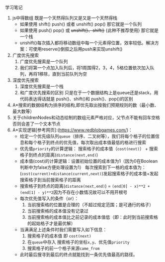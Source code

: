 学习笔记
1. js中得数组 既是一个天然得队列又是又是一个天然得栈
    + 如果使用 shift() push() 或者 unshift() pop() 那它就是一个队列
    + 如果使用 push() pop() 或 ~~unshift()、shift()~~ {此种不推荐使用} 那它就是一个栈 
    + unshift()每次插入都将移动数组中每一个元素得位置，效率较低。解决方案：可使用reserve()倒叙之后用push来实现unshift()
2. 广度优先搜索
    1. 广度优先搜索是一个队列
    2. 我们将第一个点加入队列后，将1周围得2，3，4，5格位置依次加入队列，再将1移除，直到当前队列为空
3. 深度优先搜索
    1. 深度优先搜索是一个栈
    2. 和广度优先搜索的区别 只是在于一个数据结构上是queue还是stack，用代码表达得话就是 push()、shift()和 push()、pop()的区别
4. A*搜索的数据结构为排序的结构,即优先取出按我们预期规则的数（最小数、最大数等）
5. 关于childrenNodes和动态绘制的数组元素严格对应，父节点不能有回车空格否则会差了一个文本节点
6. A*实现逻辑[参考网页]:(https://www.redblobgames.com/)：
    + 给定一个优先级队列`queue`（排序、二叉树等），我们将每个格子的位置信息和每个格子到终点的优先值，每次取出成本值最低的格进行搜索
    + 优先值`priority`的计算逻辑： 搜索格子的成本值（`cost(next)`） + 搜索格子到终点的距离(`distance(next,end)`)
    + 成本值(cost)的计算逻辑：设置初始位置的成本值为1（因为0在Boolean判断中为false方便处理设置为1） 每次搜索到下一格的成本值为：(`cost(current)+distance(current,next)`)发起搜索格子的成本值+发起搜索格子到当前搜索格子的距离
    + 搜索格子到终点的距离(`distance(next,end)`) = `(end[0] - x)**2 + (end[1] - y)**2`因为不存在小数情况故可以不用开根号
    + 每次优先值写入的条件（or）：
        1. 当前搜索格的位置是合理的（不超过规定范围；是可通行的格子）
        2. 当前搜索格的成本值没有记录过
        3. 当前搜索格的成本值比之前记录的成本值低（即：此时到当前搜索格的起始格子才是最优解）
    + 当满满足上述条件时我们需要写入如下信息：
        1. 搜索格子的成本值 即 `cost(next)`
        2. 在`queue`中存入 搜索格子的坐标`x,y`、优先值`priority`
        3. 搜索格子的前一个格子来源`came_from`
    + 此时最后搜寻到最后的终点就能找到一条优先值最高的路径。